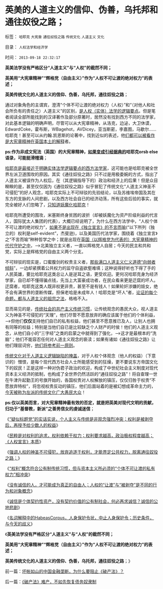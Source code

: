 # 英美的人道主义的信仰、伪善，乌托邦和通往奴役之路；

标签： `哈耶克` `大宪章` `通往奴役之路` `传统文化` `人道主义` `文化` 

目录： `人权法学和经济学`

时间： `2013-09-18 22:32:17`

**英美法学没有严格区分“人道主义”与“人权”的截然不同；**

**英美用“大宪章精神”“辉格党（自由主义）”作为“人权不可让渡的绝对权力”的表述；**

**英美传统文化的人道主义的信仰、伪善，乌托邦，通往奴役之路**；

通过对象角色的主谓宾，澄清“个体不可让渡的绝对权力（人权）”和“（对他人和社会所负有的责任之）人道主义”的区别，[是人权（实体）法学的逻辑要点](../../../2013/9/17/HabeasCorpus及欧洲“保王党，君主派”的法理依据.md)。但是笔者阅读全部所能找到的汉译著作及部分原著时，居然没有找到西方不同的法学家，对此基本逻辑的明确声明，尽管可以从大宪章精神，从洛克，边泌，大卫休谟，EdwardCoke，霍布斯，WBagehot，AVDicey，亚当斯密，李嘉图，马歇尔……哈耶克！甚至可以从约翰.凯恩斯的论著中，找到近似的表述，他[们都可以被看作是大宪章精神在英国本土的解释](../../../2013/6/23/民主几乎一无是处，专制几乎完美无瑕；.md)者。

**ps:作为非成文宪法（英国）的大宪章精神，[如果变成引经据典的](../../../2009/4/14/有谁见过引经据典高尚的工程分析.md)哈耶克orsb else语录，可能挺滑稽滴**；

[哈耶克是最接近于明确实体法学逻辑要点的西方法学家](../../../2012/7/16/奥地利学派沦为“经济学的语文补习班”，哈耶克为什么转研“法学”？.md)，这可能也是哈耶克被全世界左派卫道围攻的原因。其实《通往奴役之路》只不过是用极委婉的方式，指出了人道主义被误作为人权后，在（其逻辑指导下的）政治和经济上的后果！但是众目睽睽的是，甚至仅仅因为《通往奴役之路》似乎冒犯了传统文化“人道主义神圣不可侵犯”的好人观念，哈耶克实际上不可辩驳的先验结论，以及苏维埃帝国及其在东方的支脉的人间悲剧，以及西方社会自已的经济动荡，所有这些后验的事实，就完全被好人们忽略了，[只知道妖魔化哈耶克](../../../2013/2/19/全世界性“重归奴役之路”.md)！

哈耶克所遭受的围攻，米塞斯终身贫困的波折（却被妖魔化为资产阶级利益的代言人，国际犹太人集团的代表），大概已经说明了，为什么在西方法学中，“人权个体不可让渡的绝对权力”，[如果不是出现在《独立宣言》的不言而喻](../../../2011/10/5/基督教干扰了美式民主的渐进过程.md)(“以下所列（独立的）权利是self-evident”，杰斐逊)，以及美国历代法学家，围绕着《独立宣言》之“不言而喻”种种哲学之中；就是出现在[英国（以辉格党为代表的）大宪章精神的代代守护之中](../../../2013/9/7/哈耶克的自由理论，也不能引据为经典，及其正确与缺陷.md)，——>北美独立主义者，一直以辉格党人自居；今天的民主和共和党，实际上是辉格党的自由主义两个分支。

不可辩驳的现实是，口蜜腹剑的权贵主义者，[那些满口人道主义仁义道德“向弱者倾斜](../../../2013/4/25/成功学的“向弱者倾斜”的中国梦.md)”，一边却紧撰着公共权力的监守自盗欲壑难填；这种说得好听也下得了手的人民英雄，要比哈耶克这类总让人是逆耳之语，更受欢迎。更何况哈耶克身为经济学家，自已却不懂得骗点钱，先当上大富豪成功者，在民众看来更是迂腐的坏人。迂腐者，哈耶克这类人既非权更非贵，甚至不是有钱人！如果轮奸涉嫌的妓女，绝不会有满世界的垄断传媒，担保老哈是未成年人！哈耶克是“坏人”者，[论证的每个命题，都与人道主义的祖宗之法](../../../2013/9/14/封建权利在人道主义的国家梦中不可避免地诞生.md)，格格不入。

显而易见的是，[传统社会的共产主义传统习惯](../../../2013/7/12/“美德法”，传统文化对民主的狙击，对法治的反击.md)，让传统观念的愚民大众，视人道主义为神圣不可侵犯的“天理”，他们尽管不愿意放弃的确应该属于他们的个体利益，——>但他们**仅仅**支持他们自已的私有权益，他们甚至不愿意推已及人，让别人也拥有同等的权益；特别是当他们自已是比较缺乏个人财产的时侯！他们的人道主义观念，从他们自小的“三字经”之类的启蒙之中就得到了强化，——>这才是最根本的“洗脑”；他们不能容忍任何对人道主义观念的亵渎；如果有诸如《通往奴役之路》让他们理屈词穷，[他们将参考前一原则](../../../2012/10/25/增加个体为前提，《资本论》就接近正确.md)。

[传统文化对于人道主义逻辑缺陷的掩盖](../../../2013/9/13/权利是广泛被剥夺后，重新授予少数人的权益.md)，对于人权个体观念（他人的权益）（下意识的）憎恨，是每个现代西方社会人士所能感受到的狂燥，更不要说东方帝国文化下的奴民！正是这样一种对伪君子政治的欢迎，构成了中世纪社会主义制度对现代资本主义经济的抵制，也构成了全世界仍然活跃的“通往奴役之路”！将自查理一世在牛津升起勤王的号旗开始的，各国权贵对人权解放的镇压，仅仅归咎于权贵“不愿放弃特权”，将忽视权贵反动的镇压，他们后面站着的是被幻想成革命主力的，[今天被称为左派的传统文化广大愚民大众](../../../2013/2/23/民粹公知是中国民主进程的最大阻力.md)！

**ps:仅以英美而言，对大宪章精神最有效的否定，就是把英美对现代文明的贡献，归功于“基督教，新派”之善男信女的虔诚迷信**；

《[“疑似标题党”的实话实说，个人主义与传统是非观念强烈冲突；权利是被剥夺后，再授予给少数人的权益](../../../2013/9/13/权利是广泛被剥夺后，重新授予少数人的权益.md)》

《[民粹是对权利的追求，权利依赖于权力；权利要求越高，政治极权程度越高； 《人权宣言》本质](../../../2013/9/13/权利一般指“封建权利”，维权者即血酬.md)》

《[强调人权的神圣不可侵犯，放弃追逐于权利，才能界定公共权力，脱离通往奴役之路；](../../../2013/9/13/彻底否定维权，才能把公共权力关进笼子.md)》

《[“权利”概念符合公有制传统习惯，但与资本主义所必须的“个体不可让渡的私有权力”相冲突](../../../2013/9/14/封建权利在人道主义的国家梦中不可避免地诞生.md)》

《[没有诚信的人，才可能成为真正的自由人；人权的“让渡”与“被剥夺”是不同的行为和对象概念](../../../2013/9/15/不让可渡的解义：没有诚信才可能成为真正的自由人.md)》

《[诚信是个体契约性资产，没有契约价值的公有制社会，何必再求诚信？诚信的公地悲剧](../../../2013/9/16/当指责中国人“没有诚信”成为普遍的正能量；.md)》

《[名词解释中的HabeasCorpus，人身保护令状，中止人身保护令；历史条件，与今天的歧义](../../../2013/9/17/HabeasCorpus及欧洲“保王党，君主派”的法理依据.md)》

《**英美法学没有严格区分“人道主义”与“人权”的截然不同；**

**英美用“大宪章精神”“辉格党（自由主义）”作为“人权不可让渡的绝对权力”的表述；**

**英美传统文化的人道主义的信仰、伪善，乌托邦，通往奴役之路**；》



前一篇：[坏帐如山的中国金融垄断，为什么要阻止《破产法》？](../../../2013/9/17/坏帐如山的中国金融垄断，为什么要阻止《破产法》？.md)

后一篇：[《破产法》难产，不如先恢复债务奴隶制](../../../2013/9/18/《破产法》难产，不如先恢复债务奴隶制.md)